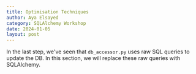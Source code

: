 ```yaml
---
title: Optimisation Techniques
author: Aya Elsayed
category: SQLAlchemy Workshop
date: 2024-01-05
layout: post
---
```


In the last step, we've seen that `db_accessor.py` uses raw SQL queries to update the DB.
In this section, we will replace these raw queries with SQLAlchemy.
